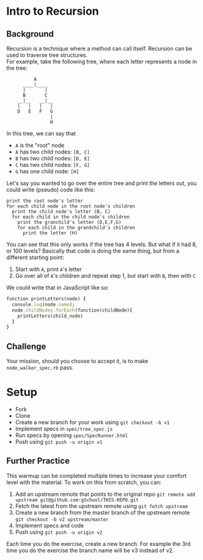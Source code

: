 # Intro to Recursion

## Background

Recursion is a technique where a method can call itself.  Recursion can be used to traverse tree structures.  
For example, take the following tree, where each letter represents a node in the tree:

```
          A
      ____|____
      |       |
      B       C
    __|__   __|__
    |   |   |   |
    D   E   F   G
                |
                H

```

In this tree, we can say that

* `A` is the "root" node
* `A` has two child nodes: `[B, C]`
* `B` has two child nodes: `[D, E]`
* `C` has two child nodes: `[F, G]`
* `G` has one child node:  `[H]`

Let's say you wanted to go over the entire tree and print the letters out, you could write (pseudo) code like this: 

```
print the root node's letter
for each child node in the root node's children
  print the child node's letter (B, C)
  for each child in the child node's children
    print the granchild's letter (D,E,F,G)
    for each child in the grandchild's children
      print the letter (H)
```

You can see that this only works if the tree has 4 levels.  But what if it had 8, or 100 levels?  Basically that code
is doing the same thing, but from a different starting point:

1. Start with `A`, print `A`'s letter
1. Go over all of `A`'s children and repeat step 1, but start with `B`, then with `C`

We could write that in JavaScript like so:

```ruby
function printLetters(node) {
  console.log(node.name);
  node.childNodes.forEach(function(childNode){
    printLetters(child_node)
  }
}
```

## Challenge

Your mission, should you choose to accept it, is to make `node_walker_spec.rb` pass.

# Setup

* Fork
* Clone
* Create a new branch for your work using `git checkout -b v1`
* Implement specs in `spec/tree_spec.js`
* Run specs by opening `spec/SpecRunner.html`
* Push using `git push -u origin v1`

## Further Practice

This warmup can be completed multiple times to increase your comfort level with the material.
To work on this from scratch, you can:

1. Add an upstream remote that points to the original repo `git remote add upstream git@github.com:gSchool/THIS-REPO.git`
1. Fetch the latest from the upstream remote using `git fetch upstream`
1. Create a new branch from the master branch of the upstream remote `git checkout -b v2 upstream/master`
1. Implement specs and code
1. Push using `git push -u origin v2`

Each time you do the exercise, create a new branch. For example the 3rd time you do the exercise the branch
name will be v3 instead of v2.

